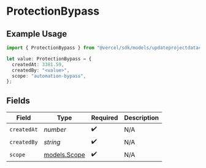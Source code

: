 # ProtectionBypass

## Example Usage

```typescript
import { ProtectionBypass } from "@vercel/sdk/models/updateprojectdatacacheop.js";

let value: ProtectionBypass = {
  createdAt: 3381.59,
  createdBy: "<value>",
  scope: "automation-bypass",
};
```

## Fields

| Field                              | Type                               | Required                           | Description                        |
| ---------------------------------- | ---------------------------------- | ---------------------------------- | ---------------------------------- |
| `createdAt`                        | *number*                           | :heavy_check_mark:                 | N/A                                |
| `createdBy`                        | *string*                           | :heavy_check_mark:                 | N/A                                |
| `scope`                            | [models.Scope](../models/scope.md) | :heavy_check_mark:                 | N/A                                |